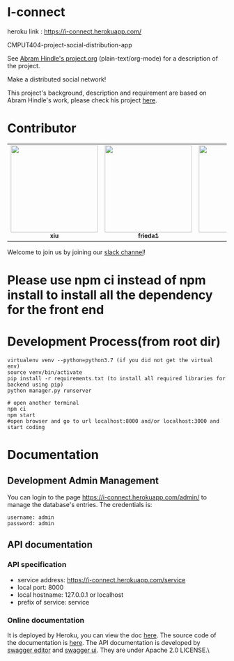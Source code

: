 # I-connect
heroku link : https://i-connect.herokuapp.com/

CMPUT404-project-social-distribution-app

See [Abram Hindle's project.org](https://github.com/abramhindle/CMPUT404-project-socialdistribution/blob/master/project.org) (plain-text/org-mode) for a description of the project.

Make a distributed social network!

This project's background, description and requirement are based on Abram Hindle's work, please check his project [here](https://github.com/abramhindle/CMPUT404-project-socialdistribution).

# Contributor

<table>
  <tr>
    <td align="center"><a href="https://github.com/xius666"><img src="https://avatars.githubusercontent.com/u/55036290?v=4" width="200px;" alt=""/><br /><sub><b>xiu</b></sub></td>
    <td align="center"><a href="https://github.com/Frieda0315"><img src="https://avatars.githubusercontent.com/u/59812863?v=4" width="200px;" alt=""/><br /><sub><b>frieda1</b></sub></td>
    <td align="center"><a href="https://github.com/ZjTan4"><img src="https://avatars.githubusercontent.com/u/32871093?v=4" width="200px;" alt=""/><br /><sub><b>ztan4</b></sub></td>
    <td align="center"><a href="https://github.com/xichen1"><img src="https://avatars.githubusercontent.com/u/47851834?v=4" width="200px;" alt=""/><br /><sub><b>xichen3</b></sub></td>
    <td align="center"><a href="https://github.com/GevinUA"><img src="https://avatars.githubusercontent.com/u/56742830?v=4" width="200px;" alt=""/><br /><sub><b>bi2</b></sub></td>
  </tr>
</table>

Welcome to join us by joining our [slack channel](https://join.slack.com/t/i-connecttalk/shared_invite/zt-xqfp0679-DqE8bQSH0PDebsXG1r_Rzg)!
# Please use npm ci instead of npm install to install all the dependency for the front end

# Development Process(from root dir)

```
virtualenv venv --python=python3.7 (if you did not get the virtual env)
source venv/bin/activate
pip install -r requirements.txt (to install all required libraries for backend using pip)
python manager.py runserver

# open another terminal
npm ci
npm start
#open browser and go to url localhost:8000 and/or localhost:3000 and start coding
```

# Documentation

## Development Admin Management

You can login to the page https://i-connect.herokuapp.com/admin/ to manage the database's entries.
The credentials is:

```
username: admin
password: admin
```

## API documentation

### API specification

- service address: https://i-connect.herokuapp.com/service
- local port: 8000
- local hostname: 127.0.0.1 or localhost
- prefix of service: service

### Online documentation

It is deployed by Heroku, you can view the doc [here](https://i-connect-doc.herokuapp.com/docs/). The source code of the documentation is [here](https://github.com/xichen1/i-connect-doc).
The API documentation is developed by [swagger editor](https://editor.swagger.io/) and [swagger ui](https://github.com/swagger-api/swagger-ui). They are under Apache 2.0 LICENSE.\
